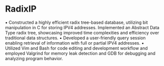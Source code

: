 # RadixIP
▪	Constructed a highly efficient radix tree-based database, utilizing bit manipulation in C for storing IPV4 addresses. Implemented an Abstract Data Type radix tree, showcasing improved time complexities and efficiency over traditional data structures.
▪	Developed a user-friendly query session enabling retrieval of information with full or partial IPV4 addresses.
▪	Utilized Vim and Bash for code editing and development workflow and employed Valgrind for memory leak detection and GDB for debugging and analyzing program behavior.

